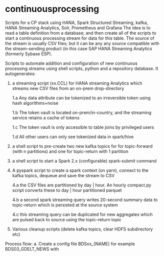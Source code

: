 # continuousprocessing
Scripts for a CP stack using HANA, Spark Structured Streaming, kafka, HANA Streaming Analytics, Solr, Prometheus and Grafana
The idea is to read a table definition from a database; and then create all of the scripts to start a continuous processing stream 
for data for this table. The source of the stream is usually CSV files; but it can be any any source compatible with the stream-sending 
product (in this case SAP HANA Streaming Analytics (formerly Sybase ESP).


Scripts to automate addition and configuration of new continuous processing streams using shell scripts, python and a repository database.
It autogenerates:
1. a streaming script (xx.CCL) for HANA streaming Analytics which streams new CSV files from an on-prem drop-directory
   
   1.a Any data attribute can be tokenized to an irreversible token using hash algorithms+noise
   
   1.b The token vault is located on-prem/in-country, and the streaming service retains a cache of tokens
   
   1.c The token vault is only accessible to table joins by privileged users
   
   1.d All other users can only see tokenized data in spark/hive

2. a shell script to pre-create two new kafka topics for for topic-forward (with n partitions) and one for topic-return with 1 partition

3. a shell script to start a Spark 2.x (configurable) spark-submit command

4. A pyspark script to create a spark context (on yarn), connect to the kafka topics, dequeue and save the stream to CSV

   4.a the CSV files are partitioned by day | hour. An hourly compact.py script converts these to day | hour partitioned parquet

   4.b a second spark streaming query writes 20-second summary data to topic-return which is persisted at the source system

   4.c this streaming query can be duplicated for new aggregates which are pulsed back to source using the topic-return topic
   
5. Various cleanup scripts (delete kafka topics, clear HDFS subdirectory etc)


Process flow:
a. Create a config file BDSxx_{NAME} for example BDS03_GDELT_NEWS with 
